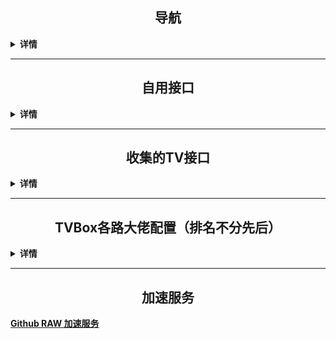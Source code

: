 <h2 align="center">导航</h2>

<details>
  
  <summary><b>详情</b></summary>

[📺直播源](https://github.com/aa1555/Repository/tree/main/Video%2FLive%E7%9B%B4%E6%92%AD%E6%BA%90) 

[📺TV Box 配置](https://github.com/aa1555/Repository/tree/main/Video/TV%20Box%20%E9%85%8D%E7%BD%AE) 

[📺ZY Player 配置](https://github.com/aa1555/Repository/tree/main/Video/ZY%20Player%20%E9%85%8D%E7%BD%AE) 

[📺直播源格式转换](https://guihet.com/tvlistconvert.html) 

[📺加密接口解析提取](https://www.lige.fit/ua) 

[📺TVBox配置编辑器](http://qiqiv.cn/tvbox/) 

[📺TXT文本处理工具](http://www.txttool.com/)

[📺国内外电视频道直播源搜索]( https://www.foodieguide.com/iptvsearch)

</details>

<hr>

<h2 align="center">自用接口</h2>

<details>
  
  <summary><b>详情</b></summary>

### TV Box接口

- <b>📺直播源:</b>

  https://ghproxy.net/https://raw.githubusercontent.com/aa1555/Repository/main/Video/Live%E7%9B%B4%E6%92%AD%E6%BA%90/%E8%87%AA%E7%94%A8%E7%9B%B4%E6%92%AD%E6%BA%90.txt

- <b>🗂单仓:</b>

  https://ghproxy.net/https://raw.githubusercontent.com/aa1555/Repository/main/Video/TV%20Box%20%E9%85%8D%E7%BD%AE/TVBox%20%E8%87%AA%E7%94%A8%E4%BB%93.json

- <b>🗂🗂多仓：</b>

  https://ghproxy.net/https://raw.githubusercontent.com/aa1555/Repository/main/Video/TV%20Box%20%E9%85%8D%E7%BD%AE/TVBox%20%E8%87%AA%E7%94%A8%E5%A4%9A%E4%BB%93.json

### ZY Player 接口

- https://ghproxy.net/https://raw.githubusercontent.com/aa1555/Repository/main/Video/ZY%20Player%20%E9%85%8D%E7%BD%AE/ZY%20Player%20%E6%95%B0%E6%8D%AE%E6%BA%90%20%E6%95%B4%E7%90%86%E7%BB%88%E6%9E%81%E7%89%88%20config.json

</details>

<hr>

<h2 align="center">收集的TV接口</h2>

<details>
  
  <summary><b>详情</b></summary>

### 项目地址：[fanmingming/live](https://github.com/fanmingming/live)

  收集国内直连的电视直播源（信号非常好）：

- <b>📺直播源：</b>

  https://live.fanmingming.com/tv/m3u/global.m3u

  https://ghproxy.net/https://raw.githubusercontent.com/fanmingming/live/main/tv/m3u/global.m3u

### 项目地址：[mengzehe/TVBox](https://github.com/mengzehe/TVBox)

  专注于收集影视源，直播源

- <b>🗂单仓：</b>

  https://ghproxy.net/https://raw.githubusercontent.com/mengzehe/TVBox/main/ck.json
  
- <b>🗂单仓2：<b>

  https://ghproxy.net/https://raw.githubusercontent.com/mengzehe/TVBox/main/ck2.json
  
- <b>🗂🗂多仓：<b>

  https://ghproxy.net/https://raw.githubusercontent.com/mengzehe/TVBox/main/%E8%87%AA%E7%94%A8%E5%A4%9A%E4%BB%93

### 项目地址：[gaotianliuyun gao](https://github.com/gaotianliuyun/gao)

  收集了很多接口

### 项目地址：[2hacc/TVBox](https://github.com/2hacc/TVBox)

- <b>TV Box接口：</b>

  https://ghproxy.net/https://raw.githubusercontent.com/2hacc/TVBox/main/tvbox.json

- <b>小雅接口：</b>

  https://ghproxy.net/https://raw.githubusercontent.com/2hacc/TVBox/main/xiaoya.json

- <b> 📺海外直播源：</b>

  https://ghproxy.net/https://raw.githubusercontent.com/2hacc/TVBox/main/live/hlive.txt

### 项目地址：[dxawi/0](https://github.com/dxawi/0)

- <b>📺直播源</b>（信号不错）：

  https://ghproxy.net/https://raw.githubusercontent.com/dxawi/0/main/tvlive.txt

- <b>TV Box接口：</b>

  https://ghproxy.net/https://raw.githubusercontent.com/dxawi/0/main/0.json

### 项目地址：[guot55/YGBH](https://github.com/guot55/YGBH)

</details>

<hr>

<h2 align="center">TVBox各路大佬配置（排名不分先后）</h2>

<details>
  
  <summary><b>详情</b></summary>

- 唐三：https://hutool.ml/tang

- Fongmi：https://raw.fastgit.org/FongMi/CatVodSpider/main/json/config.json

- 俊于：http://home.jundie.top:81/top98.json

- 饭太硬：http://饭太硬.ga/x/o.json

- 霜辉月明py：https://ghproxy.net/raw.githubusercontent.com/lm317379829/PyramidStore/pyramid/py.json

- 小雅dr：http://drpy.site/js1

- 菜妮丝：https://tvbox.cainisi.cf

- 神器：https://神器每日推送.tk/pz.json

- 巧技：http://pandown.pro/tvbox/tvbox.json

- 刚刚：http://刚刚.live/猫

- 吾爱有三：http://52bsj.vip:98/0805

- 潇洒：https://download.kstore.space/download/2863/01.txt

- 佰欣园：https://ghproxy.net/https://raw.githubusercontent.com/chengxueli818913/maoTV/main/44.txt

- 胖虎：https://notabug.org/imbig66/tv-spider-man/raw/master/配置/0801.json

- 云星日记：https://maoyingshi.cc/tiaoshizhushou/1.txt

- Yoursmile7：https://agit.ai/Yoursmile7/TVBox/raw/branch/master/XC.json

- BOX：http://52bsj.vip:81/api/v3/file/get/29899/box2.json?sign=3cVyKZQr3lFAwdB3HK-A7h33e0MnmG6lLB9oWlvSNnM%3D%3A0

- 哔哩学习：http://52bsj.vip:81/api/v3/file/get/41063/bili.json?sign=TxuApYZt6bNl9TzI7vObItW34UnATQ4RQxABAEwHst4%3D%3A0

- UndCover：https://ghproxy.net/https://raw.githubusercontent.com/UndCover/PyramidStore/main/py.json

- 木极：https://pan.tenire.com/down.php/2664dabf44e1b55919f481903a178cba.txt

- Ray：https://dxawi.github.io/0/0.json

- 甜蜜：https://kebedd69.github.io/TVbox-interface/py甜蜜.json

- 52bsj：http://52bsj.vip:81/api/v3/file/get/29899/box2.json?sign=3cVyKZQr3lFAwdB3HK-A7h33e0MnmG6lLB9oWlvSNnM%3D%3A0

- 肥猫：http://我不是.肥猫.love:63

</details>

<hr>

<h2 align="center">加速服务</h2>

[Github RAW 加速服务](https://github.com/aa1555/Repository/blob/main/Misc/Github%20RAW%20%E5%8A%A0%E9%80%9F%E6%9C%8D%E5%8A%A1.md)




